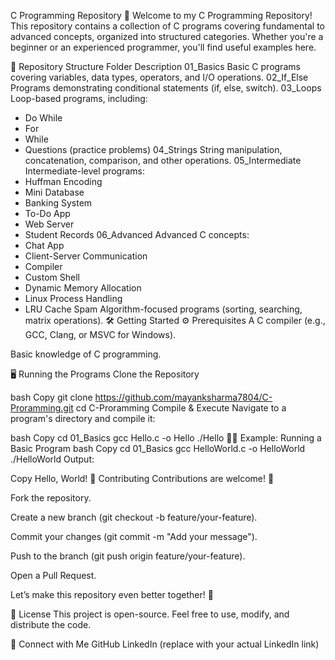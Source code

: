 C Programming Repository 🚀
Welcome to my C Programming Repository! This repository contains a collection of C programs covering fundamental to advanced concepts, organized into structured categories. Whether you're a beginner or an experienced programmer, you'll find useful examples here.

📂 Repository Structure
Folder	Description
01_Basics	Basic C programs covering variables, data types, operators, and I/O operations.
02_If_Else	Programs demonstrating conditional statements (if, else, switch).
03_Loops	Loop-based programs, including:
- Do While
- For
- While
- Questions (practice problems)
04_Strings	String manipulation, concatenation, comparison, and other operations.
05_Intermediate	Intermediate-level programs:
- Huffman Encoding
- Mini Database
- Banking System
- To-Do App
- Web Server
- Student Records
06_Advanced	Advanced C concepts:
- Chat App
- Client-Server Communication
- Compiler
- Custom Shell
- Dynamic Memory Allocation
- Linux Process Handling
- LRU Cache
Spam	Algorithm-focused programs (sorting, searching, matrix operations).
🛠️ Getting Started
⚙️ Prerequisites
A C compiler (e.g., GCC, Clang, or MSVC for Windows).

Basic knowledge of C programming.

🖥️ Running the Programs
Clone the Repository

bash
Copy
git clone https://github.com/mayanksharma7804/C-Proramming.git
cd C-Proramming
Compile & Execute
Navigate to a program's directory and compile it:

bash
Copy
cd 01_Basics
gcc Hello.c -o Hello
./Hello
👨‍💻 Example: Running a Basic Program
bash
Copy
cd 01_Basics
gcc HelloWorld.c -o HelloWorld
./HelloWorld
Output:

Copy
Hello, World!
🤝 Contributing
Contributions are welcome! 🎉

Fork the repository.

Create a new branch (git checkout -b feature/your-feature).

Commit your changes (git commit -m "Add your message").

Push to the branch (git push origin feature/your-feature).

Open a Pull Request.

Let’s make this repository even better together! 💪

📜 License
This project is open-source. Feel free to use, modify, and distribute the code.

🔗 Connect with Me
GitHub
LinkedIn (replace with your actual LinkedIn link)